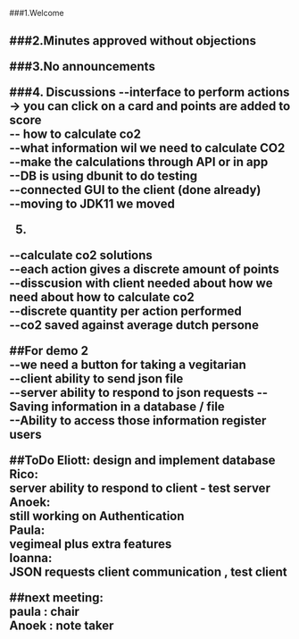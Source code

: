 ###1.Welcome <h2>

###2.Minutes approved without objections

###3.No announcements

###4. Discussions
--interface to perform actions -> you can click on a card and points are added to score  
-- how to calculate co2  
--what information wil we need to calculate CO2  
--make the calculations through API or in app    
--DB is using dbunit to do testing      
--connected GUI to the client (done already)  
--moving to JDK11 we moved   

5.  
--calculate co2 solutions  
--each action gives a discrete amount of points  
--disscusion with client needed about how we need about how to calculate co2  
--discrete quantity per action performed  
--co2 saved against average dutch persone  

##For demo 2    
--we need a button for taking a vegitarian  
--client ability to send json file  
--server ability to respond to json requests 
--Saving information in a database / file  
--Ability to access those information register users

##ToDo
Eliott: 
design and implement database  
Rico:  
server ability to respond to client - test server  
Anoek:  
still working on Authentication  
Paula:  
vegimeal plus extra features  
Ioanna:  
JSON requests client communication , test client


##next meeting:  
paula : chair  
Anoek  : note taker  